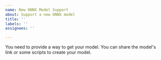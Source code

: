 ```yaml
---
name: New ONNX Model Support
about: Support a new ONNX model
title: ''
labels: ''
assignees: ''

---
```


You need to provide a way to get your model.
You can share the model's link or some scripts to create your model.
